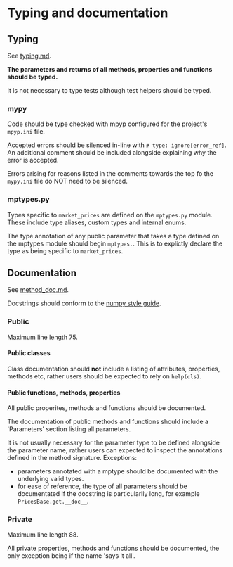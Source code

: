 # Typing and documentation

## Typing

See [typing.md](../public/typing.md).

**The parameters and returns of all methods, properties and functions should be typed.**

It is not necessary to type tests although test helpers should be typed.

### mypy

Code should be type checked with mpyp configured for the project's `mpyp.ini` file. 

Accepted errors should be silenced in-line with `# type: ignore[error_ref]`. An additional comment should be included alongside explaining why the error is accepted.

Errors arising for reasons listed in the comments towards the top fo the `mypy.ini` file do NOT need to be silenced.

### mptypes.py

Types specific to `market_prices` are defined on the `mptypes.py` module. These include type aliases, custom types and internal enums.

The type annotation of any public parameter that takes a type defined on the mptypes module should begin `mptypes.`. This is to explictly declare the type as being specific to `market_prices`.

## Documentation

See [method_doc.md](../public/method_doc.md).

Docstrings should conform to the [numpy style guide](https://numpydoc.readthedocs.io/en/latest/format.html#docstring-standard).

### Public

Maximum line length 75.

#### **Public classes**
Class documentation should **not** include a listing of attributes, properties, methods etc, rather users should be expected to rely on `help(cls)`.

#### **Public functions, methods, properties**
All public properites, methods and functions should be documented.

The documentation of public methods and functions should include a 'Parameters' section listing all parameters.

It is not usually necessary for the parameter type to be defined alongside the parameter name, rather users can expected to inspect the annotations defined in the method signature. Exceptions:
* parameters annotated with a mptype should be documented with the underlying valid types.
* for ease of reference, the type of all parameters should be documentated if the docstring is particularlly long, for example `PricesBase.get.__doc__`.

### Private

Maximum line length 88.

All private properties, methods and functions should be documented, the only exception being if the name 'says it all'.